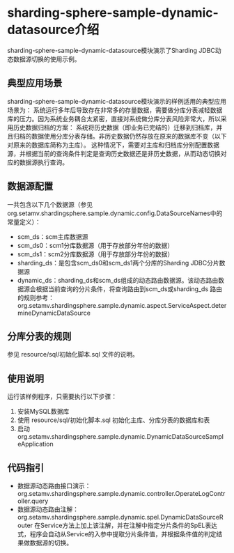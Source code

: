 # sharding-sphere-sample-dynamic-datasource介绍
sharding-sphere-sample-dynamic-datasource模块演示了Sharding JDBC动态数据源切换的使用示例。

## 典型应用场景
sharding-sphere-sample-dynamic-datasource模块演示的样例适用的典型应用场景为：
系统运行多年后导致存在非常多的存量数据，需要做分库分表减轻数据库的压力。因为系统业务耦合太紧密，直接对系统做分库分表风险非常大，所以采用历史数据归档的方案：
系统将历史数据（即业务已完结的）迁移到归档库，并且归档的数据使用分库分表存储。非历史数据仍然存放在原来的数据库不变（以下对原来的数据库简称为主库）。
这种情况下，需要对主库和归档库分别配置数据源，并根据当前的查询条件判定是查询历史数据还是非历史数据，从而动态切换对应的数据源执行查询。

## 数据源配置
一共包含以下几个数据源（参见org.setamv.shardingsphere.sample.dynamic.config.DataSourceNames中的常量定义）：
+ scm_ds：scm主库数据源
+ scm_ds0：scm1分库数据源（用于存放部分年份的数据）
+ scm_ds1：scm2分库数据源（用于存放部分年份的数据）
+ sharding_ds：是包含scm_ds0和scm_ds1两个分库的Sharding JDBC分片数据源
+ dynamic_ds：sharding_ds和scm_ds组成的动态路由数据源。该动态路由数据源会根据当前查询的分片条件，将查询路由到scm_ds或sharding_ds
    路由的规则参考：org.setamv.shardingsphere.sample.dynamic.aspect.ServiceAspect.determineDynamicDataSource
    
## 分库分表的规则
参见 resource/sql/初始化脚本.sql 文件的说明。
    
## 使用说明
运行该样例程序，只需要执行以下步骤：
1. 安装MySQL数据库
2. 使用 resource/sql/初始化脚本.sql 初始化主库、分库分表的数据库和表
3. 启动 org.setamv.shardingsphere.sample.dynamic.DynamicDataSourceSampleApplication 

## 代码指引
+ 数据源动态路由接口演示：org.setamv.shardingsphere.sample.dynamic.controller.OperateLogController.query
+ 数据源动态路由注解：org.setamv.shardingsphere.sample.dynamic.spel.DynamicDataSourceRouter
    在Service方法上加上该注解，并在注解中指定分片条件的SpEL表达式，程序会自动从Service的入参中提取分片条件值，并根据条件值的判定结果做数据源的切换。